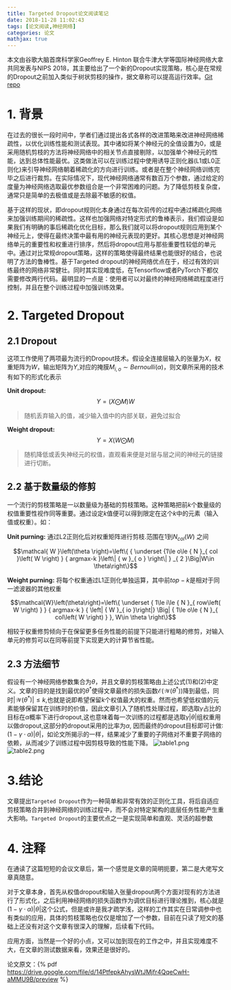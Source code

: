 ```yaml
---
title: Targeted Dropout论文阅读笔记
date: 2018-11-28 11:02:43
tags: [论文阅读,神经网络]
categories: 论文
mathjax: true
---
```

本文由谷歌大脑首席科学家Geoffrey E. Hinton 联合牛津大学等国际神经网络大拿共同发表与NIPS 2018，其主要给出了一个新的Dropout实现策略，核心是在常规的Dropout之前加入类似于树状剪枝的操作，据文章称可以提高运行效率。[Git repo](https://github.com/for-ai/TD)
<!-- more -->
# 1. 背景
在过去的很长一段时间中，学者们通过提出各式各样的改进策略来改进神经网络稀疏性，以优化训练性能和测试表现。其中诸如将某个神经元的全值设置为0，或是采用随机剪枝的方法将神经网络中的相关节点直接剔除，以加强单个神经元的性能，达到总体性能最优。这类做法可以在训练过程中使用诱导正则化器(L1或L0正则化)来引导神经网络朝着稀疏化的方向进行训练。或者是在整个神经网络训练完毕之后进行裁剪。在实际情况下，现代神经网络通常有数百万个参数，通过给定的度量为神经网络选取最优参数组合是一个非常困难的问题。为了降低剪枝复杂度，通常只是简单的去极值或是去除最不敏感的权值。

基于这样的现状，即dropout规则化本身通过在每次前传的过程中通过稀疏化网络来加强训练期间的稀疏性。这样也加强网络对特定形式的鲁棒表示，我们假设是如果我们有明确的事后稀疏化优化目标，那么我们就可以将dropout规则应用到某个神经元上，使得在最终决策中最有用的神经元表现的更好。其核心思想是对神经网络单元的重要性和权重进行排序，然后将dropout应用与那些重要性较低的单元中。通过对比常规dropout策略，这样的策略使得最终结果也能很好的结合，也说明了方法的鲁棒性。基于Targeted dropout的神经网络优点在于，经过有效的训练最终的网络非常健壮。同时其实现难度低，在Tensorflow或者PyTorch下都仅需要修改两行代码。最明显的一点是：使用者可以对最终的神经网络稀疏程度进行控制，并且在整个训练过程中加强训练效果。
# 2. Targeted Dropout
## 2.1 Dropout
这项工作使用了两项最为流行的Dropout技术。假设全连接层输入的张量为$X$，权重矩阵为$W$，输出矩阵为$Y$,对应的掩膜${M}_{i,o}\sim Bernoulli(\alpha)$，则文章所采用的技术有如下的形式化表示

**Unit dropout:** 
$$ Y=(X\bigodot M)W $$
> 随机丢弃输入的值，减少输入值中的内部关联，避免过拟合

**Weight dropout:** 
$$ Y=X(W\bigodot M) $$
> 随机降低或丢失神经元的权值，直观看来便是对层与层之间的神经元的链接进行切断。

## 2.2 基于数量级的修剪
一个流行的剪枝策略是一以数量级为基础的剪枝策略。这种策略把前$k$个数量级的权值重要性视作同等重要。通过设定$k$值便可以得到限定在这个$k$中的元素（输入值或权重）。如：

**Unit purning:** 通过L2正则化后对权重矩阵进行剪枝.范围在1到${N}_{col}\left(W \right)$ 之间

$$\mathcal{ W }\left(\theta \right)=\left\{    { \underset {1\le o\le { N }_{ col }\left( W \right) } { argmax-k }\left\| { w }_{ o } \right\|  } _{ 2 }\Big|W\in \theta\right\}$$


**Weight purning:** 将每个权重通过L1正则化单独运算，其中前$top-k$是相对于同一滤波器的其他权重

$$\mathcal{W}\left(\theta\right)=\left\{ \underset { 1\le i\le { N }_{ row\left( W \right)  } } { argmax-k } { \left| { W }_{ io }\right|} \Big|  { 1\le o\le { N }_{ col\left( W \right)  } }, W\in \theta  \right\}$$

相较于权重修剪倾向于在保留更多任务性能的前提下只能进行粗略的修剪，对输入单元的修剪可以在同等前提下实现更大的计算节省性能。

## 2.3 方法细节
假设有一个神经网络参数集合为$\theta$，并且文章的剪枝策略由上述公式(1)和(2)中定义。文章的目的是找到最优的$\theta^\ast$使得文章最终的损失函数$\mathcal{E}\left(\mathcal{W}\left({\theta^\ast}\right)\right)$降到最低，同时${|\mathcal{W}\left({\theta^\ast}\right)|} \le k$,也就是说即希望保留$k$个权值最大的权重。然而也希望低权值的元素能够保留其在训练时的价值，因此文章引入了随机性处理过程，即选取$\gamma$占比的目标在$\alpha$概率下进行dropout,这也意味着每一次训练的过程都是选取$\gamma|\theta|$组权重用以做dropout,这部分的dropout采用的比率为$\alpha$, 因而最终的dropout目标即可计做:$\left(1-\gamma\cdot\alpha\right)|\theta|$，如论文所揭示的一样，结果减少了重要的子网络对不重要子网络的依赖，从而减少了训练过程中因剪枝导致的性能下降。
![table1.png](table1.png)
![table2.png](table2.png)

# 3.结论
文章提出`Targeted Dropout`作为一种简单和非常有效的正则化工具，将后自适应剪枝策略合并到神经网络的训练过程中，而不会对特定架构的底层任务性能产生重大影响。`Targeted Dropout`的主要优点之一是实现简单和直观、灵活的超参数

# 4. 注释
在通读了这篇短短的会议文章后，第一个感觉是文章的简明扼要，第二是大佬写文章真随意。

对于文章本身，首先从权值dropout和输入张量dropout两个方面对现有的方法进行了形式化，之后利用神经网络的损失函数作为调优目标进行理论推到，核心就是$\left(1-\gamma\cdot\alpha\right)|\theta|$这个公式，但是或许是我才疏学浅，这样的工作其实在日常调参中也有类似的应用，具体的剪枝策略也仅仅是增加了一个参数，目前在只读了短文的基础上还没有对这个文章有很深入的理解，后续看下代码。

应用方面，当然是一个好的小点，又可以加到现在的工作之中，并且实现难度不大，在文章的测试数据来看，效果还是很好的。

论文原文：{% pdf https://drive.google.com/file/d/14PtfepkAhysWtJMjfr4QqeCwH-aMMU9B/preview %}

